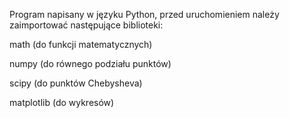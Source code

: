 Program napisany w języku Python, przed uruchomieniem należy zaimportować następujące biblioteki:

math (do funkcji matematycznych)

numpy (do równego podziału punktów)

scipy (do punktów Chebysheva)

matplotlib (do wykresów)
